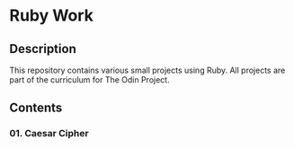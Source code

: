 # Ruby Work

## Description

This repository contains various small projects using Ruby.  All projects are part of the curriculum for The Odin Project.

## Contents

### 01. Caesar Cipher
